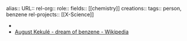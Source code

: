 alias::
URL::
rel-org::
role::
fields:: [[chemistry]] 
creations:: 
tags:: person, benzene
rel-projects:: [[X-Science]] 


-
- [August Kekulé - dream of benzene - Wikipedia](https://en.wikipedia.org/wiki/August_Kekul%C3%A9#Kekul%C3%A9's_dream)